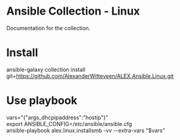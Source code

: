 # Ansible Collection - Linux
Documentation for the collection.

# Install
ansible-galaxy collection install git+https://github.com/AlexanderWitteveen/ALEX.Ansible.Linux.git

# Use playbook
vars="{\"args_dhcpipaddress\":\"hostip\"}"  
export ANSIBLE_CONFIG=/etc/ansible/ansible.cfg  
ansible-playbook alex.linux.installsmb -vv --extra-vars "$vars"

